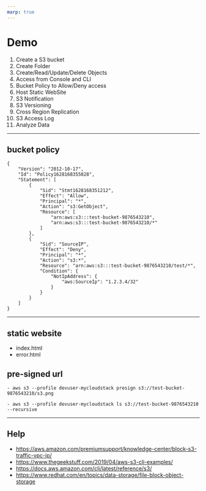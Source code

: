```yaml
---
marp: true
---
```

# Demo
1. Create a S3 bucket
2. Create Folder
3. Create/Read/Update/Delete Objects
4. Access from Console and CLI
5. Bucket Policy to Allow/Deny access
6. Host Static WebSite
7. S3 Notification
8. S3 Versioning 
9. Cross Region Replication
10. S3 Access Log
11. Analyze Data

---

## bucket policy
    {
        "Version": "2012-10-17",
        "Id": "Policy1628168355828",
        "Statement": [
            {
                "Sid": "Stmt1628168351212",
                "Effect": "Allow",
                "Principal": "*",
                "Action": "s3:GetObject",
                "Resource": [
                    "arn:aws:s3:::test-bucket-9876543210",
                    "arn:aws:s3:::test-bucket-9876543210/*"
                ]
            },
            {
                "Sid": "SourceIP",
                "Effect": "Deny",
                "Principal": "*",
                "Action": "s3:*",
                "Resource": "arn:aws:s3:::test-bucket-9876543210/test/*",
                "Condition": {
                    "NotIpAddress": {
                        "aws:SourceIp": "1.2.3.4/32"
                    }
                }
            }
        ]
    }

---

## static website 
- index.html
- error.html

## pre-signed url 
    - aws s3 --profile devuser-mycloudstack presign s3://test-bucket-9876543210/s3.png

    - aws s3 --profile devuser-mycloudstack ls s3://test-bucket-9876543210 --recursive

---

## Help
- https://aws.amazon.com/premiumsupport/knowledge-center/block-s3-traffic-vpc-ip/
- https://www.thegeekstuff.com/2019/04/aws-s3-cli-examples/
- https://docs.aws.amazon.com/cli/latest/reference/s3/
- https://www.redhat.com/en/topics/data-storage/file-block-object-storage


